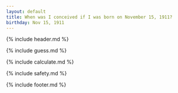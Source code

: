 ```yaml
---
layout: default
title: When was I conceived if I was born on November 15, 1911?
birthday: Nov 15, 1911
---
```


{% include header.md %}

{% include guess.md %}

{% include calculate.md %}

{% include safety.md %}

{% include footer.md %}



